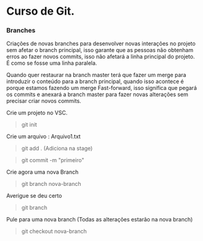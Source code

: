
# Curso de Git. 

### Branches

Criações de novas branches para desenvolver novas interações no projeto sem afetar o branch principal, isso garante que as pessoas não obtenham erros ao fazer novos commits, isso não afetará a linha principal do projeto. É como se fosse uma linha paralela.

Quando quer restaurar na branch master terá que fazer um merge para introduzir o conteúdo para a branch principal, quando isso acontece é porque estamos fazendo um merge Fast-forward, isso significa que pegará os commits e anexará a branch master para fazer novas alterações sem precisar criar novos commits.

Crie um projeto no VSC.

> git init

Crie um arquivo : Arquivo1.txt

> git add . (Adiciona na stage)

> git commit -m "primeiro"

Crie agora uma nova Branch

>  git branch nova-branch

Averigue se deu certo

> git branch

Pule para uma nova branch (Todas as alterações estarão na nova branch)

> git checkout nova-branch



















